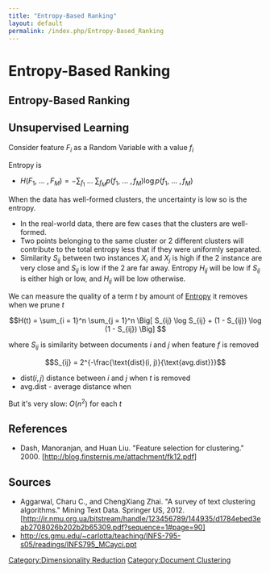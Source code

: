 ```yaml
---
title: "Entropy-Based Ranking"
layout: default
permalink: /index.php/Entropy-Based_Ranking
---
```


# Entropy-Based Ranking

## Entropy-Based Ranking


## Unsupervised Learning
Consider feature $F_i$ as  a Random Variable with a value $f_i$ 

Entropy is
- $H(F_1, \ ... \ , F_M) = - \sum_{f_1}  \ ... \ \sum_{f_M} p(f_1, \ ... \ , f_M) \log p(f_1, \ ... \ , f_M)$

When the data has well-formed clusters, the uncertainty is low so is the entropy.  
- In the real-world data, there are few cases that the clusters are well-formed.
- Two points belonging to the same cluster or 2 different clusters will contribute to the total entropy less that if they were uniformly separated. 
- Similarity $S_{ij}$ between two instances $X_i$ and $X_j$ is high if the 2 instance are very close and $S_{ij}$ is low if the 2 are far away. Entropy $H_{ij}$ will be low if $S_{ij}$ is either high or low, and $H_{ij}$ will be low otherwise.


We can measure the quality of a term $t$ by amount of [Entropy](Entropy) it removes when we prune $t$ 

$$H(t) = \sum_{i = 1}^n \sum_{j = 1}^n \Big[  S_{ij} \log S_{ij} + (1 - S_{ij}) \log (1 - S_{ij}) \Big] $$

where $S_{ij}$ is similarity between documents $i$ and $j$ when feature $f$ is removed 

$$S_{ij} = 2^{-\frac{\text{dist}(i, j)}{\text{avg.dist}}}$$

- $\text{dist}(i, j)$ distance between $i$ and $j$ when $t$ is removed 
- $\text{avg.dist}$ - average distance when 


But it's very slow: $O(n^2)$ for each $t$



## References
- Dash, Manoranjan, and Huan Liu. "Feature selection for clustering." 2000. [http://blog.finsternis.me/attachment/fk12.pdf]

## Sources
- Aggarwal, Charu C., and ChengXiang Zhai. "A survey of text clustering algorithms." Mining Text Data. Springer US, 2012. [http://ir.nmu.org.ua/bitstream/handle/123456789/144935/d1784ebed3eab2708026b202b2b65309.pdf?sequence=1#page=90]
- http://cs.gmu.edu/~carlotta/teaching/INFS-795-s05/readings/INFS795_MCayci.ppt


[Category:Dimensionality Reduction](Category_Dimensionality_Reduction)
[Category:Document Clustering](Category_Document_Clustering)
